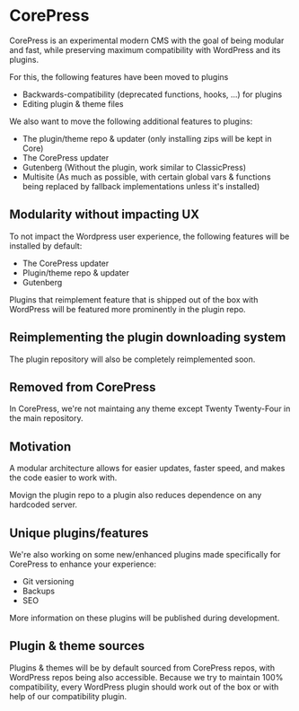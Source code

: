 # CorePress

CorePress is an experimental modern CMS with the goal of being modular and fast, while preserving maximum compatibility with WordPress and its plugins.

For this, the following features have been moved to plugins
 
- Backwards-compatibility (deprecated functions, hooks, ...) for plugins
- Editing plugin & theme files

We also want to move the following additional features to plugins:

- The plugin/theme repo & updater (only installing zips will be kept in Core)
- The CorePress updater
- Gutenberg (Without the plugin, work similar to ClassicPress)
- Multisite (As much as possible, with certain global vars & functions being replaced by fallback implementations unless it's installed)

## Modularity without impacting UX

To not impact the Wordpress user experience, the following features will be installed by default:

- The CorePress updater
- Plugin/theme repo & updater
- Gutenberg

Plugins that reimplement feature that is shipped out of the box with WordPress will be featured more prominently in the plugin repo.

## Reimplementing the plugin downloading system

The plugin repository will also be completely reimplemented soon.

## Removed from CorePress

In CorePress, we're not maintaing any theme except Twenty Twenty-Four in the main repository.

## Motivation

A modular architecture allows for easier updates, faster speed, and makes the code easier to work with.

Movign the plugin repo to a plugin also reduces dependence on any hardcoded server.

## Unique plugins/features

We're also working on some new/enhanced plugins made specifically for CorePress to enhance your experience:

- Git versioning
- Backups
- SEO

More information on these plugins will be published during development.

## Plugin & theme sources

Plugins & themes will be by default sourced from CorePress repos, with WordPress repos being also accessible. Because we try to maintain 100% compatibility, every WordPress plugin should work out of the box or with help of our compatibility plugin.
